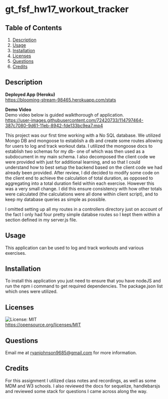 # gt_fsf_hw17_workout_tracker

## Table of Contents
1. [Description](#Description)
3. [Usage](#Usage)
4. [Installation](#Installation)
5. [Licenses](#Licenses)
6. [Questions](#Questions)
7. [Credits](#Credits)

## Description
**Deployed App (Heroku)**      
https://blooming-stream-98465.herokuapp.com/stats

**Demo Video**       
Demo video below is guided walkthorough of application.  
https://user-images.githubusercontent.com/72420733/114797464-387c7080-9d61-11eb-8942-fde133bc9ea7.mp4

This project was our first time working with a No SQL database. We utilized Mongo DB and mongoose to establish a db and create some routes allowing for users to log and track workout data. I utilized the mongoose docs to establish two schemas for my db- one of which was then used as a subdocument in my main schema. I also decomposed the client code we were provided with just for additional learning, and so that I could understand how to best setup the backend based on the client code we had already been provided. After review, I did decided to modify some code on the client end to achieve the calculation of total duration, as opposed to aggregating into a total duration field within each exercise. However this was a very small change. I did this ensure consistency with how other totals were calculated (the calculations were all done within client script), and to keep my database queries as simple as possible. 

I omitted setting up all my routes in a controllers directory just on account of the fact I only had four pretty simple databse routes so I kept them within a section defined in my server.js file. 

## Usage
This application can be used to log and track workouts and various exercises. 

## Installation
To install this application you just need to ensure that you have nodeJS and run the npm i command to get required dependencies. The package.json list which ones were utilized.

## Licenses
![License: MIT](https://img.shields.io/badge/License-MIT-yellow.svg)  
https://opensource.org/licenses/MIT

## Questions
Email me at ryanjohnson9685@gmail.com for more information.

## Credits
For this assignment I utilized class notes and recordings, as well as some MDM and W3 schools. I also reviewed the docs for sequelize, handlebarsjs and reviewed some stack for questions I came across along the way.
